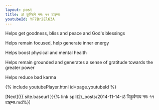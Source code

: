 ```yaml
---
layout: post
title: ॐ कुण्डिने नमः ११ टाइम्स
youtubeId: YF7Br2El63A
---
```

 
 
Helps get goodness, bliss and peace and God's blessings
 
Helps remain focused, help generate inner energy 
 
Helps boost physical and mental health 
 
Helps remain grounded and generates a sense of gratitude towards the greater power 
 
Helps reduce bad karma
 
 
 
 


{% include youtubePlayer.html id=page.youtubeId %}
 
[Next]({{ site.baseurl }}{% link  split2/_posts/2014-11-14-ॐ विकुर्वणाय नमः ११ टाइम्स.md%})
 
